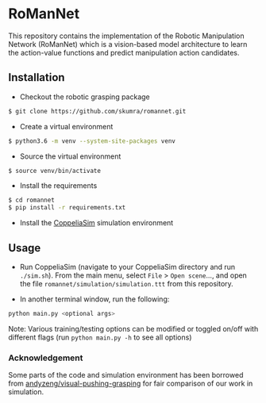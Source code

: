 # RoManNet

This repository contains the implementation of the Robotic Manipulation Network (RoManNet) which is a vision-based model architecture to learn the action-value functions and predict manipulation action candidates.

## Installation
- Checkout the robotic grasping package
```bash
$ git clone https://github.com/skumra/romannet.git
```

- Create a virtual environment
```bash
$ python3.6 -m venv --system-site-packages venv
```

- Source the virtual environment
```bash
$ source venv/bin/activate
```

- Install the requirements
```bash
$ cd romannet
$ pip install -r requirements.txt
```

- Install the [CoppeliaSim](http://www.coppeliarobotics.com/) simulation environment


## Usage
- Run CoppeliaSim (navigate to your CoppeliaSim directory and run `./sim.sh`). From the main menu, select `File` > `Open scene`..., and open the file `romannet/simulation/simulation.ttt` from this repository.

- In another terminal window, run the following:
```bash
python main.py <optional args>
```

Note: Various training/testing options can be modified or toggled on/off with different flags (run `python main.py -h` to see all options)

### Acknowledgement
Some parts of the code and simulation environment has been borrowed from [andyzeng/visual-pushing-grasping](https://github.com/andyzeng/visual-pushing-grasping) for fair comparison of our work in simulation.